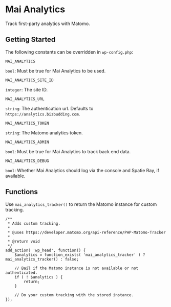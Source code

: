 # Mai Analytics
Track first-party analytics with Matomo.

## Getting Started
The following constants can be overridden in `wp-config.php`:

```
MAI_ANALYTICS
```
`bool`: Must be true for Mai Analytics to be used.

```
MAI_ANALYTICS_SITE_ID
```
`integer`: The site ID.

```
MAI_ANALYTICS_URL
```
`string`: The authentication url. Defaults to `https://analytics.bizbudding.com`.

```
MAI_ANALYTICS_TOKEN
```
`string`: The Matomo analytics token.

```
MAI_ANALYTICS_ADMIN
```
`bool`: Must be true for Mai Analytics to track back end data.

```
MAI_ANALYTICS_DEBUG
```
`bool`: Whether Mai Analytics should log via the console and Spatie Ray, if available.

## Functions
Use `mai_analytics_tracker()` to return the Matomo instance for custom tracking.

```
/**
 * Adds custom tracking.
 *
 * @uses https://developer.matomo.org/api-reference/PHP-Matomo-Tracker
 *
 * @return void
 */
add_action( 'wp_head', function() {
	$analytics = function_exists( 'mai_analytics_tracker' ) ? mai_analytics_tracker() : false;

	// Bail if the Matomo instance is not available or not authenticated.
	if ( ! $analytics ) {
		return;
	}

	// Do your custom tracking with the stored instance.
});
```